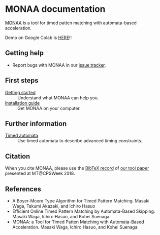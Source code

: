 MONAA documentation
===================

[MONAA](https://github.com/MasWag/monaa) is a tool for timed patten matching with automata-based acceleration.

Demo on Google Colab is [HERE](https://colab.research.google.com/drive/1by70CHytt92zNKWsPrG1uTbfua4ehqDS)!!

Getting help
------------

- Report bugs with MONAA in our [issue tracker](https://github.com/MasWag/monaa/issues).

First steps
-----------

<dl>
<dt><a href="./getting_started/">Getting started</a></dt>
<dd>Understand what MONAA can help you.</dd>
<dt><a href="./install/">Installation guide</a></dt>
<dd>Get MONAA on your computer.</dd>
</dl>


Further information
-------------------

<dl>
<dt><a href="./TA/">Timed automata</a></dt>
<dd>Use timed automata to describe advanced timing constraints.</dd>
</dl>

Citation
--------

When you cite MONAA, please use the [BibTeX record](https://dblp.uni-trier.de/rec/bibtex/conf/cpsweek/WagaHS18) of [our tool paper](https://doi.org/10.1109/MT-CPS.2018.00014) presented at MT@CPSWeek 2018.

References
----------

* A Boyer-Moore Type Algorithm for Timed Pattern Matching. Masaki Waga, Takumi Akazaki, and Ichiro Hasuo
* Efficient Online Timed Pattern Matching by Automata-Based Skipping. Masaki Waga, Ichiro Hasuo, and Kohei Suenaga
* MONAA: a Tool for Timed Patten Matching with Automata-Based Acceleration. Masaki Waga, Ichiro Hasuo, and Kohei Suenaga
